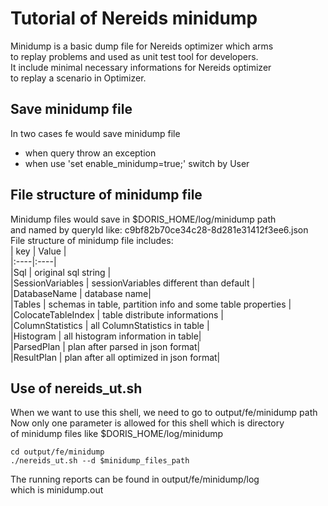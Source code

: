 # Tutorial of Nereids minidump
Minidump is a basic dump file for Nereids optimizer which arms  
to replay problems and used as unit test tool for developers.  
It include minimal necessary informations for Nereids optimizer  
to replay a scenario in Optimizer.

## Save minidump file
In two cases fe would save minidump file
- when query throw an exception
- when use 'set enable_minidump=true;' switch by User

## File structure of minidump file
Minidump files would save in $DORIS_HOME/log/minidump path  
and named by queryId like: c9bf82b70ce34c28-8d281e31412f3ee6.json  
File structure of minidump file includes:  
| key | Value |   
|:----|:----|  
|Sql  | original sql string  |  
|SessionVariables  | sessionVariables different than default |  
|DatabaseName  | database name|  
|Tables  | schemas in table, partition info and some table properties |
|ColocateTableIndex | table distribute informations |  
|ColumnStatistics | all ColumnStatistics in table |  
|Histogram | all histogram information in table|  
|ParsedPlan | plan after parsed in json format|  
|ResultPlan | plan after all optimized in json format|

## Use of nereids_ut.sh
When we want to use this shell, we need to go to output/fe/minidump path  
Now only one parameter is allowed for this shell which is directory  
of minidump files like $DORIS_HOME/log/minidump
```shell
cd output/fe/minidump
./nereids_ut.sh --d $minidump_files_path
```
The running reports can be found in output/fe/minidump/log  
which is minidump.out

